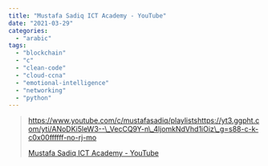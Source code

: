 ```yaml
---
title: "Mustafa Sadiq ICT Academy - YouTube"
date: "2021-03-29"
categories: 
  - "arabic"
tags: 
  - "blockchain"
  - "c"
  - "clean-code"
  - "cloud-ccna"
  - "emotional-intelligence"
  - "networking"
  - "python"
---
```


> https://www.youtube.com/c/mustafasadiq/playlistshttps://yt3.ggpht.com/yti/ANoDKi5leW3--\_VecCQ9Y-n\_4ljomkNdVhd1iOiz\_g=s88-c-k-c0x00ffffff-no-rj-mo
> 
> [Mustafa Sadiq ICT Academy - YouTube](https://www.youtube.com/c/mustafasadiq/playlists)
